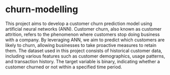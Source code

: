 # churn-modelling
This project aims to develop a customer churn prediction model using artificial neural networks (ANN). Customer churn, also known as customer attrition, refers to the phenomenon where customers stop doing business with a company. By leveraging ANN, we aim to predict which customers are likely to churn, allowing businesses to take proactive measures to retain them. The dataset used in this project consists of historical customer data, including various features such as customer demographics, usage patterns, and transaction history. The target variable is binary, indicating whether a customer churned or not within a specified time period.
